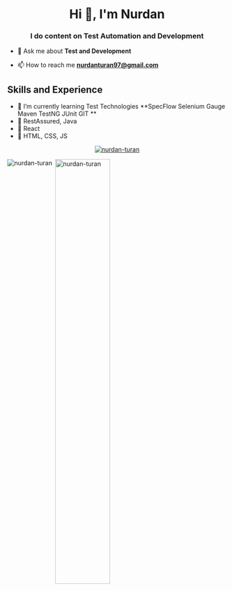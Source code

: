 
<h1 align="center">Hi 👋, I'm Nurdan</h1>
<h3 align="center">I do content on Test Automation and Development</h3>

- 💬 Ask me about **Test and Development**

- 📫 How to reach me **nurdanturan97@gmail.com**



## Skills and Experience

- 🌱 I’m currently learning Test Technologies **SpecFlow Selenium Gauge Maven TestNG JUnit GIT **
- 🌱 RestAssured, Java
- 🌱 React
- 🌱 HTML, CSS, JS


<p align="center"> <a href="https://github.com/ryo-ma/github-profile-trophy"><img src="https://github-profile-trophy.vercel.app/?username=nurdan-turan" alt="nurdan-turan" /></a> </p>

<p><img align="left" src="https://github-readme-stats.vercel.app/api/top-langs?username=nurdan-turan&show_icons=true&locale=en&layout=compact" alt="nurdan-turan" style="max-width:100%;"/></p>

<p>&nbsp;<img align="center" width="50%" src="https://github-readme-stats.vercel.app/api?username=nurdan-turan&show_icons=true&locale=en" alt="nurdan-turan" style="max-width:100%;"/></p>




